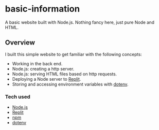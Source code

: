 # basic-information
A basic website built with Node.js.
Nothing fancy here, just pure Node and HTML.

## Overview
I built this simple website to get familiar with the following concepts:
- Working in the back end.
- Node.js: creating a http server.
- Node.js: serving HTML files based on http requests.
- Deploying a Node server to [Replit](https://replit.com/).
- Storing and accessing environment variables with [dotenv](https://www.npmjs.com/package/dotenv).

### Tech used
- [Node.js](https://nodejs.org)
- [Replit](https://replit.com/)
- [npm](https://www.npmjs.com/)
- [dotenv](https://www.npmjs.com/package/dotenv)
